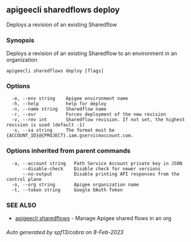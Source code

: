 ## apigeecli sharedflows deploy

Deploys a revision of an existing Sharedflow

### Synopsis

Deploys a revision of an existing Sharedflow to an environment in an organization

```
apigeecli sharedflows deploy [flags]
```

### Options

```
  -e, --env string    Apigee environment name
  -h, --help          help for deploy
  -n, --name string   Sharedflow name
  -r, --ovr           Forces deployment of the new revision
  -v, --rev int       Sharedflow revision. If not set, the highest revision is used (default -1)
  -s, --sa string     The format must be {ACCOUNT_ID}@{PROJECT}.iam.gserviceaccount.com.
```

### Options inherited from parent commands

```
  -a, --account string   Path Service Account private key in JSON
      --disable-check    Disable check for newer versions
      --no-output        Disable printing API responses from the control plane
  -o, --org string       Apigee organization name
  -t, --token string     Google OAuth Token
```

### SEE ALSO

* [apigeecli sharedflows](apigeecli_sharedflows.md)	 - Manage Apigee shared flows in an org

###### Auto generated by spf13/cobra on 8-Feb-2023
